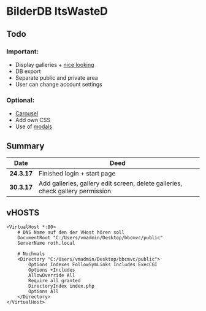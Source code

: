 # BilderDB ItsWasteD
## Todo
### Important:
* Display galleries + [nice looking](https://www.w3schools.com/bootstrap/bootstrap_images.asp)
* DB export
* Separate public and private area
* User can change account settings
### Optional:
* [Carousel](https://www.w3schools.com/bootstrap/bootstrap_carousel.asp "W3C")
* Add own CSS
* Use of [modals](https://www.w3schools.com/bootstrap/bootstrap_modal.asp)
## Summary
 Date  | Deed 
 :---: | ---
 **24.3.17** | Finished login + start page
 **30.3.17** | Add galleries, gallery edit screen, delete galleries, check gallery permission
 
## vHOSTS

```
<VirtualHost *:80>
    # DNS Name auf den der VHost hören soll
    DocumentRoot "C:/Users/vmadmin/Desktop/bbcmvc/public"
    ServerName roth.local    

    # Nochmals
    <Directory "C:/Users/vmadmin/Desktop/bbcmvc/public">
        Options Indexes FollowSymLinks Includes ExecCGI
        Options +Includes
        AllowOverride All 
        Require all granted
        DirectoryIndex index.php
        Options All
    </Directory>
</VirtualHost>
```